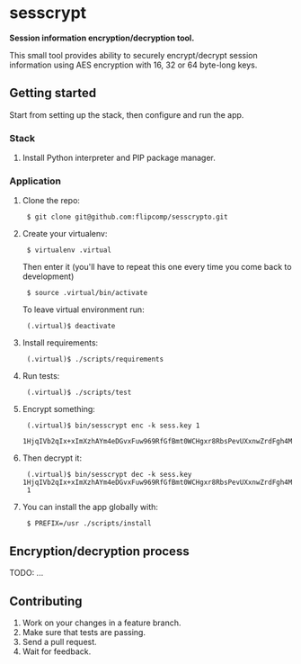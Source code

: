 # sesscrypt

**Session information encryption/decryption tool.**

This small tool provides ability to securely encrypt/decrypt session information
using AES encryption with 16, 32 or 64 byte-long keys.

## Getting started

Start from setting up the stack, then configure and run the app.

### Stack

1. Install Python interpreter and PIP package manager.

### Application

1. Clone the repo:

        $ git clone git@github.com:flipcomp/sesscrypto.git

2. Create your virtualenv:

        $ virtualenv .virtual

   Then enter it (you'll have to repeat this one every time you come back
   to development)

        $ source .virtual/bin/activate

   To leave virtual environment run:

        (.virtual)$ deactivate

3. Install requirements:

        (.virtual)$ ./scripts/requirements

4. Run tests:

        (.virtual)$ ./scripts/test

5. Encrypt something:

        (.virtual)$ bin/sesscrypt enc -k sess.key 1
        1HjqIVb2qIx+xImXzhAYm4eDGvxFuw969RfGfBmt0WCHgxr8RbsPevUXxnwZrdFgh4Ma/EW7D3r1F8Z8Ga3RYA==

6. Then decrypt it:

        (.virtual)$ bin/sesscrypt dec -k sess.key 1HjqIVb2qIx+xImXzhAYm4eDGvxFuw969RfGfBmt0WCHgxr8RbsPevUXxnwZrdFgh4Ma/EW7D3r1F8Z8Ga3RYA==
        1

5. You can install the app globally with:

        $ PREFIX=/usr ./scripts/install

## Encryption/decryption process

TODO: ...

## Contributing

1. Work on your changes in a feature branch.
2. Make sure that tests are passing.
3. Send a pull request.
4. Wait for feedback.
